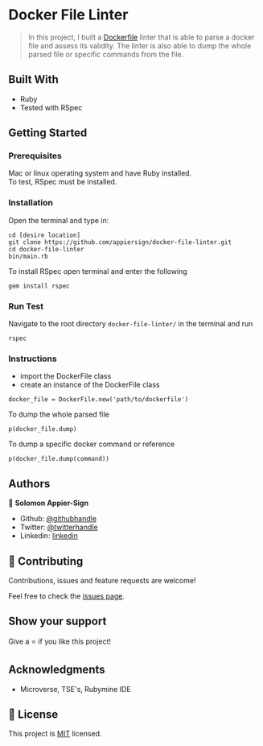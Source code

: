# Docker File Linter
> In this project, I built a [Dockerfile](https://hub.docker.com/) linter that is able to parse a docker file and assess its validity. The linter is also able to dump the whole parsed file or specific commands from the file.

## Built With

- Ruby
- Tested with RSpec

## Getting Started

### Prerequisites

Mac or linux operating system and have Ruby installed.\
To test, RSpec must be installed.


### Installation

Open the terminal and type in:
```
cd [desire location]
git clone https://github.com/appiersign/docker-file-linter.git
cd docker-file-linter
bin/main.rb

```
To install RSpec open terminal and enter the following

```
gem install rspec
```

### Run Test

Navigate to the root directory ` docker-file-linter/ ` in the terminal and run

```
rspec
```


### Instructions

- import the DockerFile class
- create an instance of the DockerFile class

```
docker_file = DockerFile.new('path/to/dockerfile')
```

To dump the whole parsed file
```
p(docker_file.dump)
```

To dump a specific docker command or reference

```
p(docker_file.dump(command))
```

## Authors

👤 **Solomon Appier-Sign**

- Github: [@githubhandle](https://github.com/appiersign)
- Twitter: [@twitterhandle](https://twitter.com/appiersign)
- Linkedin: [linkedin](https://www.linkedin.com/in/solomon-appier-sign)

## 🤝 Contributing

Contributions, issues and feature requests are welcome!

Feel free to check the [issues page](https://github.com/appiersign/bubble-sort/issues).

## Show your support

Give a ⭐️ if you like this project!

## Acknowledgments

- Microverse, TSE's, Rubymine IDE

## 📝 License

This project is [MIT](lic.url) licensed.
